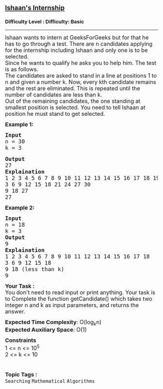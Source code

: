 <h2><a href="https://www.geeksforgeeks.org/problems/ishaans-internship4400/1?page=1&category=Mathematical&sortBy=difficulty">Ishaan's Internship</a></h2><h3>Difficulty Level : Difficulty: Basic</h3><hr><div class="problems_problem_content__Xm_eO"><p><span style="font-size:18px">Ishaan wants to intern at GeeksForGeeks but for that he has to go through a test. There are n candidates applying for the internship including Ishaan and only one is to be selected.<br>
Since he wants to qualify he asks you to help him. The test is as follows.<br>
The candidates are asked to stand in a line at positions 1 to n and given a number k. Now, every kth candidate remains and the rest are eliminated. This is repeated until the number of candidates are less than k.<br>
Out of the remaining candidates, the one standing at smallest position is selected. You need to tell Ishaan at position he must stand to get selected.</span></p>

<p><span style="font-size:18px"><strong>Example 1:</strong></span></p>

<pre><span style="font-size:18px"><strong>Input </strong>
n = 30
k = 3</span>

<span style="font-size:18px"><strong>Output </strong>
27
<strong>Explaination </strong>
1 2 3 4 5 6 7 8 9 10 11 12 13 14 15 16 17 18 19 20 21 22 23 24 25 26 27 28 29 30
3 6 9 12 15 18 21 24 27 30
9 18 27
27</span></pre>

<p><span style="font-size:18px"><strong>Example 2:</strong></span></p>

<pre><span style="font-size:18px"><strong>Input </strong>
n = 18
k = 3
<strong>Output </strong> 
9
<strong>Explaination </strong>
1 2 3 4 5 6 7 8 9 10 11 12 13 14 15 16 17 18
3 6 9 12 15 18
9 18 (less than k)
9</span></pre>

<p><span style="font-size:18px"><strong>Your Task :</strong><br>
You don't need to read input or print anything. Your task is to Complete the function getCandidate()&nbsp;which takes two integer n and k as input parameters, and returns the answer.</span></p>

<p><span style="font-size:18px"><strong>Expected Time Complexity</strong>:&nbsp;O(log<sub>k</sub>n)<br>
<strong>Expected Auxiliary Space</strong>:&nbsp;O(1)</span></p>

<p><span style="font-size:18px"><strong>Constraints </strong><br>
1 &lt;= n &lt;= 10<sup>5</sup><br>
2 &lt;= k &lt;= 10</span></p>
</div><br><p><span style=font-size:18px><strong>Topic Tags : </strong><br><code>Searching</code>&nbsp;<code>Mathematical</code>&nbsp;<code>Algorithms</code>&nbsp;